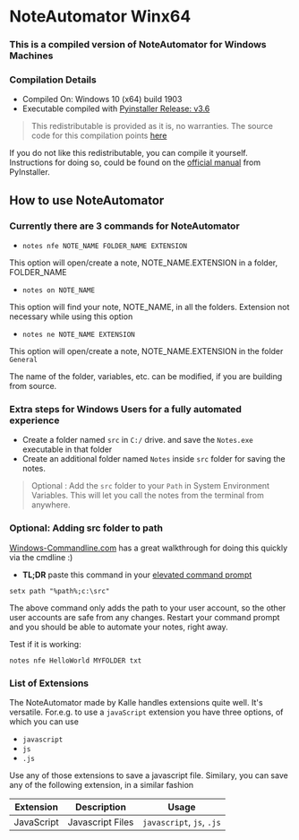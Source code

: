# NoteAutomator Winx64

### This is a compiled version of NoteAutomator for Windows Machines

### Compilation Details

- Compiled On: Windows 10 (x64) build 1903
- Executable compiled with [Pyinstaller Release: v3.6](https://github.com/pyinstaller/pyinstaller/releases/tag/v3.6)

> This redistributable is provided as it is, no warranties. The source code for this compilation points [here](https://github.com/KalleHallden/NoteAutomator/branches/all) 


If you do not like this redistributable, you can compile it yourself. Instructions for doing so, could be found on the [official manual](https://pythonhosted.org/PyInstaller/usage.html) from PyInstaller.


## How to use NoteAutomator

### Currently there are 3 commands for NoteAutomator

- `notes nfe NOTE_NAME FOLDER_NAME EXTENSION`

This option will open/create a note, NOTE_NAME.EXTENSION in a folder, FOLDER_NAME

- `notes on NOTE_NAME`

This option will find your note, NOTE_NAME, in all the folders. Extension not necessary while using this option

- `notes ne NOTE_NAME EXTENSION`

This option will open/create a note, NOTE_NAME.EXTENSION in the folder `General`

The name of the folder, variables, etc. can be modified, if you are building from source.



### Extra steps for Windows Users for a fully automated experience

- Create a folder named `src` in `C:/` drive. and save the `Notes.exe` executable in that folder
- Create an additional folder named `Notes` inside `src` folder for saving the notes.
 
> Optional : Add the `src` folder to your `Path` in System Environment Variables. This will let you call the notes from the terminal from anywhere.

### Optional: Adding src folder to path

[Windows-Commandline.com](https://www.windows-commandline.com/set-path-command-line/) has a great walkthrough for doing this quickly via the cmdline :)

- **TL;DR** paste this command in your [elevated command prompt](https://www.google.com/search?q=elevated+command+prompt&oq=elevated+command+prompt)

`setx path "%path%;c:\src"`

The above command only adds the path to your user account, so the other user accounts are safe from any changes.
Restart your command prompt and you should be able to automate your notes, right away.

Test if it is working:

`notes nfe HelloWorld MYFOLDER txt`


### List of Extensions

The NoteAutomator made by Kalle handles extensions quite well. It's versatile.
For.e.g. to use a `javaScript` extension you have three options, of which you can use
- `javascript`
- `js`
- `.js`

Use any of those extensions to save a javascript file. Similary, you can save any of the following extension, in a similar fashion

| __Extension__ | __Description__ | __Usage__ |
|-------------|------------|------------|
| JavaScript         | Javascript Files     | `javascript`, `js`, `.js`      |